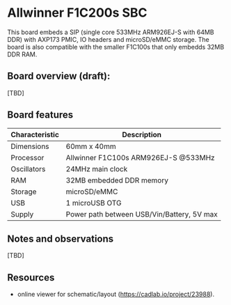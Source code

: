 # Allwinner F1C200s SBC

This board embeds a SIP (single core 533MHz ARM926EJ-S with 64MB DDR) with AXP173 PMIC, IO headers and microSD/eMMC storage. The board is also compatible with the smaller F1C100s that only embedds 32MB DDR RAM.

## Board overview (draft):

[TBD]

## Board features

| Characteristic | Description |
| --- | --- |
| Dimensions | 60mm x 40mm |
| Processor | Allwinner F1C100s ARM926EJ-S @533MHz |
| Oscillators | 24MHz main clock |
| RAM | 32MB embedded DDR memory |
| Storage | microSD/eMMC |
| USB | 1 microUSB OTG |
| Supply | Power path between USB/Vin/Battery, 5V max |

## Notes and observations
[TBD]

## Resources
 - online viewer for schematic/layout (https://cadlab.io/project/23988). 
